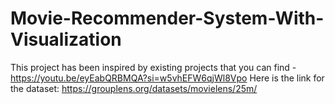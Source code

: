 # Movie-Recommender-System-With-Visualization
This project has been inspired by existing projects that you can find - 
https://youtu.be/eyEabQRBMQA?si=w5vhEFW6qjWl8Vpo
Here is the link for the dataset:
https://grouplens.org/datasets/movielens/25m/
